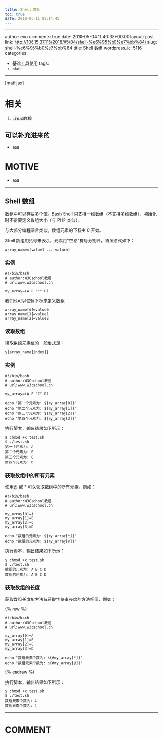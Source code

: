 ```yaml
---
title: Shell 数组
toc: true
date: 2018-06-11 08:14:45
---
```

---
author: evo
comments: true
date: 2018-05-04 11:40:38+00:00
layout: post
link: http://106.15.37.116/2018/05/04/shell-%e6%95%b0%e7%bb%84/
slug: shell-%e6%95%b0%e7%bb%84
title: Shell 数组
wordpress_id: 5116
categories:
- 基础工具使用
tags:
- shell
---

<!-- more -->

[mathjax]


# 相关






  1. [Linux教程](https://www.w3cschool.cn/linux/)




## 可以补充进来的






  * aaa




# MOTIVE






  * aaa





* * *





## Shell 数组


数组中可以存放多个值。Bash Shell 只支持一维数组（不支持多维数组），初始化时不需要定义数组大小（与 PHP 类似）。

与大部分编程语言类似，数组元素的下标由 0 开始。

Shell 数组用括号来表示，元素用"空格"符号分割开，语法格式如下：


    array_name=(value1 ... valuen)





### 实例




    #!/bin/bash
    # author:W3Cschool教程
    # url:www.w3cschool.cn

    my_array=(A B "C" D)



我们也可以使用下标来定义数组:


    array_name[0]=value0
    array_name[1]=value1
    array_name[2]=value2





### 读取数组


读取数组元素值的一般格式是：


    ${array_name[index]}





### 实例




    #!/bin/bash
    # author:W3Cschool教程
    # url:www.w3cschool.cn

    my_array=(A B "C" D)

    echo "第一个元素为: ${my_array[0]}"
    echo "第二个元素为: ${my_array[1]}"
    echo "第三个元素为: ${my_array[2]}"
    echo "第四个元素为: ${my_array[3]}"



执行脚本，输出结果如下所示：


    $ chmod +x test.sh
    $ ./test.sh
    第一个元素为: A
    第二个元素为: B
    第三个元素为: C
    第四个元素为: D





### 获取数组中的所有元素


使用@ 或 * 可以获取数组中的所有元素，例如：


    #!/bin/bash
    # author:W3Cschool教程
    # url:www.w3cschool.cn

    my_array[0]=A
    my_array[1]=B
    my_array[2]=C
    my_array[3]=D

    echo "数组的元素为: ${my_array[*]}"
    echo "数组的元素为: ${my_array[@]}"



执行脚本，输出结果如下所示：


    $ chmod +x test.sh
    $ ./test.sh
    数组的元素为: A B C D
    数组的元素为: A B C D




### 获取数组的长度


获取数组长度的方法与获取字符串长度的方法相同，例如：

{% raw %}


    #!/bin/bash
    # author:W3Cschool教程
    # url:www.w3cschool.cn

    my_array[0]=A
    my_array[1]=B
    my_array[2]=C
    my_array[3]=D

    echo "数组元素个数为: ${#my_array[*]}"
    echo "数组元素个数为: ${#my_array[@]}"

{% endraw %}


执行脚本，输出结果如下所示：


    $ chmod +x test.sh
    $ ./test.sh
    数组元素个数为: 4
    数组元素个数为: 4
























* * *





# COMMENT
